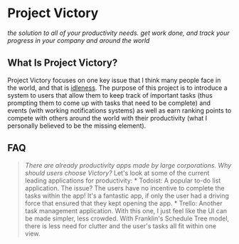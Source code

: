 # Project Victory
*the solution to all of your productivity needs. get work done, and track your progress in your company and around the world*

## What Is Project Victory?
Project Victory focuses on one key issue that I think many people face in the world, and that is <u>idleness</u>. The purpose of
this project is to introduce a system to users that allow them to keep track of important tasks (thus prompting them to come up
with tasks that need to be complete) and events (with working notifications systems) as well as earn ranking points to compete
with others around the world with their productivity (what I personally believed to be the missing element). 

## FAQ
> *There are already productivity apps made by large corporations. Why should users choose Victory?*
Let's look at some of the current leading applications for productivity:
    * Todoist: A popular to-do list application. The issue? The users have no incentive to complete the tasks within the app!
                It's a fantastic app, if only the user had a driving force that ensured that they kept opening the app.
    * Trello: Another task management application. With this one, I just feel like the UI can be made simpler, less crowded. With
                Franklin's Schedule Tree model, there is less need for clutter and the user's tasks all fit within one view.
